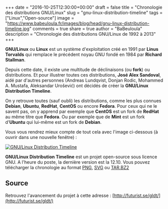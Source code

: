 +++
date = "2016-10-25T12:30:00+00:00"
draft = false
title = "Chronologie des distributions GNU/Linux"
slug = "gnu-linux-distribution-timeline"
tags = ["Linux","Open-source"]
image = "https://www.babeuloula.fr/images/blog/head/gnu-linux-distribution-timeline.jpg"
comments = true
share = true
author = "BaBeuloula"
description = "Chronologie des distributions GNU/Linux de 1992 à 2013"
+++

**GNU/Linux** ou **Linux** est un système d'exploitation créé en 1991 par **Linus Torvalds** qui remplace le précédent noyau GNU fondé en 1984 par **Richard Stallman**.

Depuis cette date, il existe une multitude de déclinaisons (ou **fork**) ou distributions. Et pour illustrer toutes ces distributions, **José Alex Sandoval**, aidé par d'autres personnes (Andreas Lundqvist, Donjan Rodic, Mohammed A. Mustafa, Aleksandar Urošević) ont décidés de créer la **GNU/Linux Distribution Timeline**.

On y retrouve toutes (sauf oubli) les distributions, comme les plus connues **Debian**, **Ubuntu**, **RedHat**, **CentOS** ou encore **Fedora**. Pour ceux qui ne le savent pas, on y apprend par exemple que **CentOS** est un fork de **RedHat** au même titre que **Fedora**. Ou par exemple que de **Mint** est un fork d'**Ubuntu** qui lui-même est un fork de **Debian**.

Vous vous rendrez mieux compte de tout cela avec l'image ci-dessous (à ouvrir dans une nouvelle fenêtre) :

[![GNU/Linux Distribution Timeline](//www.babeuloula.fr/images/gnu-linux-distribution-timeline.jpg)](http://futurist.se/gldt/wp-content/uploads/12.10/gldt1210.png)

**GNU/Linux Distribution Timeline** est un projet open-source sous licence GNU. A l'heure du poste, la dernière version est la 12.10. Vous pouvez télécharger la chronologie au format [PNG](http://futurist.se/gldt/wp-content/uploads/12.10/gldt1210.png), [SVG](http://futurist.se/gldt/wp-content/uploads/12.10/gldt1210.svg) ou [TAR.BZ2](http://futurist.se/gldt/wp-content/uploads/12.10/gldt1210.tar.bz2)
## Source

Retrouvez l'avancement du projet à cette adresse : [http://futurist.se/gldt/](http://futurist.se/gldt/)